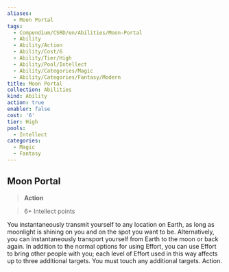 ```yaml
---
aliases:
  - Moon Portal
tags:
  - Compendium/CSRD/en/Abilities/Moon-Portal
  - Ability
  - Ability/Action
  - Ability/Cost/6
  - Ability/Tier/High
  - Ability/Pool/Intellect
  - Ability/Categories/Magic
  - Ability/Categories/Fantasy/Modern
title: Moon Portal
collection: Abilities
kind: Ability
action: true
enabler: false
cost: '6'
tier: High
pools:
  - Intellect
categories:
  - Magic
  - Fantasy
---
```

## Moon Portal  
>**Action**    
>6+ Intellect points  
    
You instantaneously transmit yourself to any location on Earth, as long as moonlight is shining on you and on the spot you want to be. Alternatively, you can instantaneously transport yourself from Earth to the moon or back again. In addition to the normal options for using Effort, you can use Effort to bring other people with you; each level of Effort used in this way affects up to three additional targets. You must touch any additional targets. Action.  
  
